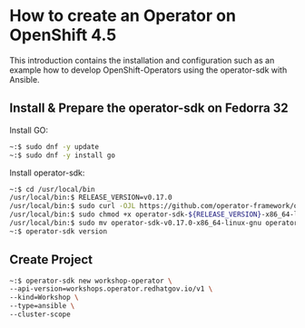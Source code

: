 # How to create an Operator on OpenShift 4.5

This introduction contains the installation and configuration such as an example how to develop OpenShift-Operators using the
operator-sdk with Ansible.


## Install & Prepare the operator-sdk on Fedorra 32

Install GO:
```bash
~:$ sudo dnf -y update
~:$ sudo dnf -y install go
```

Install operator-sdk:

```bash
~:$ cd /usr/local/bin
/usr/local/bin:$ RELEASE_VERSION=v0.17.0
/usr/local/bin:$ sudo curl -OJL https://github.com/operator-framework/operator-sdk/releases/download/${RELEASE_VERSION}/operator-sdk-${RELEASE_VERSION}-x86_64-linux-gnu
/usr/local/bin:$ sudo chmod +x operator-sdk-${RELEASE_VERSION}-x86_64-linux-gnu
/usr/local/bin:$ sudo mv operator-sdk-v0.17.0-x86_64-linux-gnu operator-sdk
~:$ operator-sdk version
```


## Create Project

```bash
~:$ operator-sdk new workshop-operator \
--api-version=workshops.operator.redhatgov.io/v1 \
--kind=Workshop \
--type=ansible \
--cluster-scope
```
